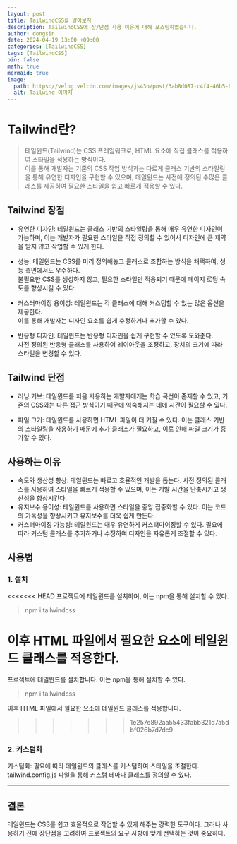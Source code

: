 ```yaml
---
layout: post
title: TailwindCSS를 알아보자
description: TailwindCSS에 장/단점 사용 이유에 대해 포스팅하였습니다.
author: dongsin
date: 2024-04-19 13:00 +09:00
categories: [TailwindCSS]
tags: [TailwindCSS]
pin: false
math: true
mermaid: true
image:
  path: https://velog.velcdn.com/images/js43o/post/3ab8d087-c4f4-46b5-8f65-6d5e1736b58e/image.png
  alt: Tailwind 이미지
---
```




# Tailwind란?
<!-- h1 -->

> 테일윈드(Tailwind)는 CSS 프레임워크로, HTML 요소에 직접 클래스를 적용하여 스타일을 적용하는 방식이다. <br />
이를 통해 개발자는 기존의 CSS 작업 방식과는 다르게 클래스 기반의 스타일링을 통해 유연한 디자인을 구현할 수 있으며, 테일윈드는 사전에 정의된 수많은 클래스를 제공하여 필요한 스타일을 쉽고 빠르게 적용할 수 있다.


## Tailwind 장점
* 유연한 디자인: 테일윈드는 클래스 기반의 스타일링을 통해 매우 유연한 디자인이 가능하며, 이는 개발자가 필요한 스타일을 직접 정의할 수 있어서 디자인에 큰 제약을 받지 않고 작업할 수 있게 한다.

* 성능: 테일윈드는 CSS를 미리 정의해놓고 클래스로 조합하는 방식을 채택하여, 성능 측면에서도 우수하다. 
<br />불필요한 CSS를 생성하지 않고, 필요한 스타일만 적용되기 때문에 페이지 로딩 속도를 향상시킬 수 있다.

* 커스터마이징 용이성: 테일윈드는 각 클래스에 대해 커스텀할 수 있는 많은 옵션을 제공한다.<br /> 이를 통해 개발자는 디자인 요소를 쉽게 수정하거나 추가할 수 있다.
* 반응형 디자인: 테일윈드는 반응형 디자인을 쉽게 구현할 수 있도록 도와준다.<br /> 사전 정의된 반응형 클래스를 사용하여 레이아웃을 조정하고, 장치의 크기에 따라 스타일을 변경할 수 있다.

## Tailwind 단점
* 러닝 커브: 테일윈드를 처음 사용하는 개발자에게는 학습 곡선이 존재할 수 있고, 기존의 CSS와는 다른 접근 방식이기 때문에 익숙해지는 데에 시간이 필요할 수 있다.

* 파일 크기: 테일윈드를 사용하면 HTML 파일이 더 커질 수 있다. 이는 클래스 기반의 스타일링을 사용하기 때문에 추가 클래스가 필요하고, 이로 인해 파일 크기가 증가할 수 있다.

## 사용하는 이유

* 속도와 생산성 향상: 테일윈드는 빠르고 효율적인 개발을 돕는다. 사전 정의된 클래스를 사용하여 스타일을 빠르게 적용할 수 있으며, 이는 개발 시간을 단축시키고 생산성을 향상시킨다.
*  유지보수 용이성: 테일윈드를 사용하면 스타일을 중앙 집중화할 수 있다. 이는 코드의 가독성을 향상시키고 유지보수를 더욱 쉽게 만든다.
* 커스터마이징 가능성: 테일윈드는 매우 유연하게 커스터마이징할 수 있다. 필요에 따라 커스텀 클래스를 추가하거나 수정하여 디자인을 자유롭게 조절할 수 있다.


## 사용법

### 1. 설치
<<<<<<< HEAD
프로젝트에 테일윈드를 설치하며, 이는 npm을 통해 설치할 수 있다.
> npm i tailwindcss

이후 HTML 파일에서 필요한 요소에 테일윈드 클래스를 적용한다.<br />
=======
프로젝트에 테일윈드를 설치합니다. 이는 npm을 통해 설치할 수 있다.
> npm i tailwindcss

이후 HTML 파일에서 필요한 요소에 테일윈드 클래스를 적용합니다.<br />
>>>>>>> 1e257e892aa55433fabb321d7a5dbf026b7d7dc9

### 2. 커스텀화

커스텀화: 필요에 따라 테일윈드의 클래스를 커스텀하여 스타일을 조절한다. tailwind.config.js 파일을 통해 커스텀 테마나 클래스를 정의할 수 있다.

***

## 결론
테일윈드는 CSS를 쉽고 효율적으로 작업할 수 있게 해주는 강력한 도구이다. 그러나 사용하기 전에 장단점을 고려하여 프로젝트의 요구 사항에 맞게 선택하는 것이 중요하다.